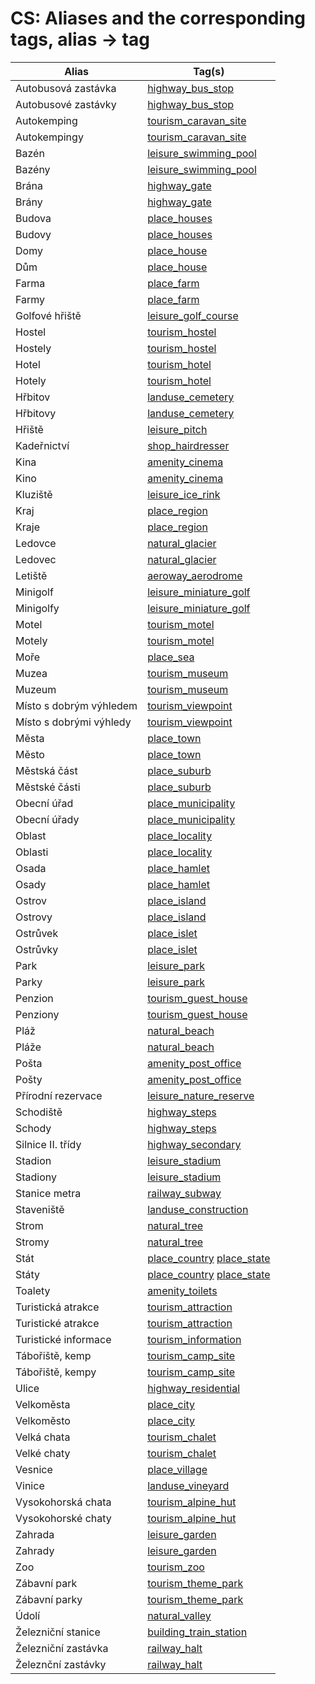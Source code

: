 # CS: Aliases and the corresponding tags, alias -> tag

Alias | Tag(s) 
--- | --- 
Autobusová zastávka |  [highway\_bus\_stop](https://taginfo.openstreetmap.org/tags/highway=bus_stop)
Autobusové zastávky |  [highway\_bus\_stop](https://taginfo.openstreetmap.org/tags/highway=bus_stop)
Autokemping |  [tourism\_caravan\_site](https://taginfo.openstreetmap.org/tags/tourism=caravan_site)
Autokempingy |  [tourism\_caravan\_site](https://taginfo.openstreetmap.org/tags/tourism=caravan_site)
Bazén |  [leisure\_swimming\_pool](https://taginfo.openstreetmap.org/tags/leisure=swimming_pool)
Bazény |  [leisure\_swimming\_pool](https://taginfo.openstreetmap.org/tags/leisure=swimming_pool)
Brána |  [highway\_gate](https://taginfo.openstreetmap.org/tags/highway=gate)
Brány |  [highway\_gate](https://taginfo.openstreetmap.org/tags/highway=gate)
Budova |  [place\_houses](https://taginfo.openstreetmap.org/tags/place=houses)
Budovy |  [place\_houses](https://taginfo.openstreetmap.org/tags/place=houses)
Domy |  [place\_house](https://taginfo.openstreetmap.org/tags/place=house)
Dům |  [place\_house](https://taginfo.openstreetmap.org/tags/place=house)
Farma |  [place\_farm](https://taginfo.openstreetmap.org/tags/place=farm)
Farmy |  [place\_farm](https://taginfo.openstreetmap.org/tags/place=farm)
Golfové hřiště |  [leisure\_golf\_course](https://taginfo.openstreetmap.org/tags/leisure=golf_course)
Hostel |  [tourism\_hostel](https://taginfo.openstreetmap.org/tags/tourism=hostel)
Hostely |  [tourism\_hostel](https://taginfo.openstreetmap.org/tags/tourism=hostel)
Hotel |  [tourism\_hotel](https://taginfo.openstreetmap.org/tags/tourism=hotel)
Hotely |  [tourism\_hotel](https://taginfo.openstreetmap.org/tags/tourism=hotel)
Hřbitov |  [landuse\_cemetery](https://taginfo.openstreetmap.org/tags/landuse=cemetery)
Hřbitovy |  [landuse\_cemetery](https://taginfo.openstreetmap.org/tags/landuse=cemetery)
Hřiště |  [leisure\_pitch](https://taginfo.openstreetmap.org/tags/leisure=pitch)
Kadeřnictví |  [shop\_hairdresser](https://taginfo.openstreetmap.org/tags/shop=hairdresser)
Kina |  [amenity\_cinema](https://taginfo.openstreetmap.org/tags/amenity=cinema)
Kino |  [amenity\_cinema](https://taginfo.openstreetmap.org/tags/amenity=cinema)
Kluziště |  [leisure\_ice\_rink](https://taginfo.openstreetmap.org/tags/leisure=ice_rink)
Kraj |  [place\_region](https://taginfo.openstreetmap.org/tags/place=region)
Kraje |  [place\_region](https://taginfo.openstreetmap.org/tags/place=region)
Ledovce |  [natural\_glacier](https://taginfo.openstreetmap.org/tags/natural=glacier)
Ledovec |  [natural\_glacier](https://taginfo.openstreetmap.org/tags/natural=glacier)
Letiště |  [aeroway\_aerodrome](https://taginfo.openstreetmap.org/tags/aeroway=aerodrome)
Minigolf |  [leisure\_miniature\_golf](https://taginfo.openstreetmap.org/tags/leisure=miniature_golf)
Minigolfy |  [leisure\_miniature\_golf](https://taginfo.openstreetmap.org/tags/leisure=miniature_golf)
Motel |  [tourism\_motel](https://taginfo.openstreetmap.org/tags/tourism=motel)
Motely |  [tourism\_motel](https://taginfo.openstreetmap.org/tags/tourism=motel)
Moře |  [place\_sea](https://taginfo.openstreetmap.org/tags/place=sea)
Muzea |  [tourism\_museum](https://taginfo.openstreetmap.org/tags/tourism=museum)
Muzeum |  [tourism\_museum](https://taginfo.openstreetmap.org/tags/tourism=museum)
Místo s dobrým výhledem |  [tourism\_viewpoint](https://taginfo.openstreetmap.org/tags/tourism=viewpoint)
Místo s dobrými výhledy |  [tourism\_viewpoint](https://taginfo.openstreetmap.org/tags/tourism=viewpoint)
Města |  [place\_town](https://taginfo.openstreetmap.org/tags/place=town)
Město |  [place\_town](https://taginfo.openstreetmap.org/tags/place=town)
Městská část |  [place\_suburb](https://taginfo.openstreetmap.org/tags/place=suburb)
Městské části |  [place\_suburb](https://taginfo.openstreetmap.org/tags/place=suburb)
Obecní úřad |  [place\_municipality](https://taginfo.openstreetmap.org/tags/place=municipality)
Obecní úřady |  [place\_municipality](https://taginfo.openstreetmap.org/tags/place=municipality)
Oblast |  [place\_locality](https://taginfo.openstreetmap.org/tags/place=locality)
Oblasti |  [place\_locality](https://taginfo.openstreetmap.org/tags/place=locality)
Osada |  [place\_hamlet](https://taginfo.openstreetmap.org/tags/place=hamlet)
Osady |  [place\_hamlet](https://taginfo.openstreetmap.org/tags/place=hamlet)
Ostrov |  [place\_island](https://taginfo.openstreetmap.org/tags/place=island)
Ostrovy |  [place\_island](https://taginfo.openstreetmap.org/tags/place=island)
Ostrůvek |  [place\_islet](https://taginfo.openstreetmap.org/tags/place=islet)
Ostrůvky |  [place\_islet](https://taginfo.openstreetmap.org/tags/place=islet)
Park |  [leisure\_park](https://taginfo.openstreetmap.org/tags/leisure=park)
Parky |  [leisure\_park](https://taginfo.openstreetmap.org/tags/leisure=park)
Penzion |  [tourism\_guest\_house](https://taginfo.openstreetmap.org/tags/tourism=guest_house)
Penziony |  [tourism\_guest\_house](https://taginfo.openstreetmap.org/tags/tourism=guest_house)
Pláž |  [natural\_beach](https://taginfo.openstreetmap.org/tags/natural=beach)
Pláže |  [natural\_beach](https://taginfo.openstreetmap.org/tags/natural=beach)
Pošta |  [amenity\_post\_office](https://taginfo.openstreetmap.org/tags/amenity=post_office)
Pošty |  [amenity\_post\_office](https://taginfo.openstreetmap.org/tags/amenity=post_office)
Přírodní rezervace |  [leisure\_nature\_reserve](https://taginfo.openstreetmap.org/tags/leisure=nature_reserve)
Schodiště |  [highway\_steps](https://taginfo.openstreetmap.org/tags/highway=steps)
Schody |  [highway\_steps](https://taginfo.openstreetmap.org/tags/highway=steps)
Silnice II. třídy |  [highway\_secondary](https://taginfo.openstreetmap.org/tags/highway=secondary)
Stadion |  [leisure\_stadium](https://taginfo.openstreetmap.org/tags/leisure=stadium)
Stadiony |  [leisure\_stadium](https://taginfo.openstreetmap.org/tags/leisure=stadium)
Stanice metra |  [railway\_subway](https://taginfo.openstreetmap.org/tags/railway=subway)
Staveniště |  [landuse\_construction](https://taginfo.openstreetmap.org/tags/landuse=construction)
Strom |  [natural\_tree](https://taginfo.openstreetmap.org/tags/natural=tree)
Stromy |  [natural\_tree](https://taginfo.openstreetmap.org/tags/natural=tree)
Stát |  [place\_country](https://taginfo.openstreetmap.org/tags/place=country) [place\_state](https://taginfo.openstreetmap.org/tags/place=state)
Státy |  [place\_country](https://taginfo.openstreetmap.org/tags/place=country) [place\_state](https://taginfo.openstreetmap.org/tags/place=state)
Toalety |  [amenity\_toilets](https://taginfo.openstreetmap.org/tags/amenity=toilets)
Turistická atrakce |  [tourism\_attraction](https://taginfo.openstreetmap.org/tags/tourism=attraction)
Turistické atrakce |  [tourism\_attraction](https://taginfo.openstreetmap.org/tags/tourism=attraction)
Turistické informace |  [tourism\_information](https://taginfo.openstreetmap.org/tags/tourism=information)
Tábořiště, kemp |  [tourism\_camp\_site](https://taginfo.openstreetmap.org/tags/tourism=camp_site)
Tábořiště, kempy |  [tourism\_camp\_site](https://taginfo.openstreetmap.org/tags/tourism=camp_site)
Ulice |  [highway\_residential](https://taginfo.openstreetmap.org/tags/highway=residential)
Velkoměsta |  [place\_city](https://taginfo.openstreetmap.org/tags/place=city)
Velkoměsto |  [place\_city](https://taginfo.openstreetmap.org/tags/place=city)
Velká chata |  [tourism\_chalet](https://taginfo.openstreetmap.org/tags/tourism=chalet)
Velké chaty |  [tourism\_chalet](https://taginfo.openstreetmap.org/tags/tourism=chalet)
Vesnice |  [place\_village](https://taginfo.openstreetmap.org/tags/place=village)
Vinice |  [landuse\_vineyard](https://taginfo.openstreetmap.org/tags/landuse=vineyard)
Vysokohorská chata |  [tourism\_alpine\_hut](https://taginfo.openstreetmap.org/tags/tourism=alpine_hut)
Vysokohorské chaty |  [tourism\_alpine\_hut](https://taginfo.openstreetmap.org/tags/tourism=alpine_hut)
Zahrada |  [leisure\_garden](https://taginfo.openstreetmap.org/tags/leisure=garden)
Zahrady |  [leisure\_garden](https://taginfo.openstreetmap.org/tags/leisure=garden)
Zoo |  [tourism\_zoo](https://taginfo.openstreetmap.org/tags/tourism=zoo)
Zábavní park |  [tourism\_theme\_park](https://taginfo.openstreetmap.org/tags/tourism=theme_park)
Zábavní parky |  [tourism\_theme\_park](https://taginfo.openstreetmap.org/tags/tourism=theme_park)
Údolí |  [natural\_valley](https://taginfo.openstreetmap.org/tags/natural=valley)
Železniční stanice |  [building\_train\_station](https://taginfo.openstreetmap.org/tags/building=train_station)
Železniční zastávka |  [railway\_halt](https://taginfo.openstreetmap.org/tags/railway=halt)
Železnční zastávky |  [railway\_halt](https://taginfo.openstreetmap.org/tags/railway=halt)
